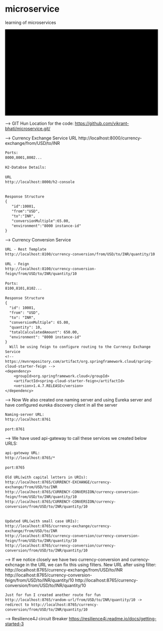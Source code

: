 # microservice
learning of microservices

![img.png](img.png)


--> GIT Hun Location for the code:
https://github.com/vikrant-bhati/microservice.git/




--> Currency Exchange Service
URL
http://localhost:8000/currency-exchange/from/USD/to/INR

	Ports:
	8000,8001,8002...

	H2-Databse Details:

	URL
	http://localhost:8000/h2-console


	Response Structure
	{
	   "id":10001,
	   "from":"USD",
	   "to":"INR",
	   "conversionMultiple":65.00,
	   "environment":"8000 instance-id"
	}




--> Currency Conversion Service

	URL - Rest Template
	http://localhost:8100/currency-conversion/from/USD/to/INR/quantity/10

	URL - Feign
	http://localhost:8100/currency-conversion-feign/from/USD/to/INR/quantity/10

	Ports:
	8100,8101,8102...
	
	Response Structure
	{
	  "id": 10001,
	  "from": "USD",
	  "to": "INR",
	  "conversionMultiple": 65.00,
	  "quantity": 10,
	  "totalCalculatedAmount": 650.00,
	  "environment": "8000 instance-id"
	}
	  Will be using feign to configure routing to the Currency Exchange Service
	<!-- https://mvnrepository.com/artifact/org.springframework.cloud/spring-cloud-starter-feign -->
	<dependency>
		<groupId>org.springframework.cloud</groupId>
		<artifactId>spring-cloud-starter-feign</artifactId>
		<version>1.4.7.RELEASE</version>
	</dependency>




--> Now We also created one naming server and using Eureka server and have configured eureka discovery client in
all the server

	Naming-server URL:
	http://localhost:8761
	
	port:8761



--> We have used api-gateway to call these services we created below URLS:

	api-gateway URL:
	http://localhost:8765/*
	
	port:8765
	
	Old URL(with capital letters in URIs):
	http://localhost:8765/CURRENCY-EXCHANGE/currency-exchange/from/USD/to/INR
	http://localhost:8765/CURRENCY-CONVERSION/currency-conversion-feign/from/USD/to/INR/quantity/10
	http://localhost:8765/CURRENCY-CONVERSION/currency-conversion/from/USD/to/INR/quantity/10


	Updated URL(with small case URIs):
	http://localhost:8765/currency-exchange/currency-exchange/from/USD/to/INR
	http://localhost:8765/currency-conversion/currency-conversion-feign/from/USD/to/INR/quantity/10
	http://localhost:8765/currency-conversion/currency-conversion/from/USD/to/INR/quantity/10



--> If we notice closely we have two currency-conversion and currency-exhcnage in the URL we can fix this using filters.
New URL after using filter:
http://localhost:8765/currency-exchange/from/USD/to/INR
http://localhost:8765/currency-conversion-feign/from/USD/to/INR/quantity/10
http://localhost:8765/currency-conversion/from/USD/to/INR/quantity/10

	Just for fun I created another route for fun
	http://localhost:8765/random-url/from/USD/to/INR/quantity/10 -> redirect to http://localhost:8765/currency-conversion/from/USD/to/INR/quantity/10


--> Resilience4J circuit Breaker  https://resilience4j.readme.io/docs/getting-started-3
